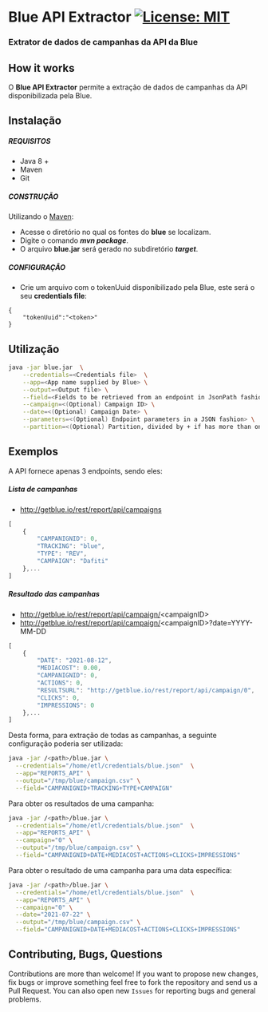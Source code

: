 
# Blue API Extractor [![License: MIT](https://img.shields.io/badge/License-MIT-yellow.svg)](https://opensource.org/licenses/MIT)
### Extrator de dados de campanhas da API da Blue 

## How it works

O **Blue API Extractor** permite a extração de dados de campanhas da API disponibilizada pela Blue.

## Instalação

##### REQUISITOS

- Java 8 +
- Maven
- Git

##### CONSTRUÇÃO

Utilizando o [Maven](https://maven.apache.org/):

- Acesse o diretório no qual os fontes do **blue** se localizam.
- Digite o comando _**mvn package**_.
- O arquivo **blue.jar** será gerado no subdiretório **_target_**.

##### CONFIGURAÇÂO

* Crie um arquivo com o tokenUuid disponibilizado pela Blue, este será o seu **credentials file**:

```
{
	"tokenUuid":"<token>"
}
```

## Utilização

```bash
java -jar blue.jar  \
	--credentials=<Credentials file>  \
	--app=<App name supplied by Blue> \
	--output=<Output file> \
	--field=<Fields to be retrieved from an endpoint in JsonPath fashion> \
	--campaign=<(Optional) Campaign ID> \
	--date=<(Optional) Campaign Date> \
	--parameters=<(Optional) Endpoint parameters in a JSON fashion> \
	--partition=<(Optional) Partition, divided by + if has more than one field> 
```

## Exemplos

A API fornece apenas 3 endpoints, sendo eles:

##### Lista de campanhas

- http://getblue.io/rest/report/api/campaigns

```javascript
[
    {
        "CAMPANIGNID": 0,
        "TRACKING": "blue",
        "TYPE": "REV",
        "CAMPAIGN": "Dafiti"
    },...
]
```

##### Resultado das campanhas

- http://getblue.io/rest/report/api/campaign/<campaignID\>
- http://getblue.io/rest/report/api/campaign/<campaignID\>?date=YYYY-MM-DD

```javascript
[
    {
        "DATE": "2021-08-12",
        "MEDIACOST": 0.00,
        "CAMPANIGNID": 0,
        "ACTIONS": 0,
        "RESULTSURL": "http://getblue.io/rest/report/api/campaign/0",
        "CLICKS": 0,
        "IMPRESSIONS": 0
    },...
]
```

Desta forma, para extração de todas as campanhas, a seguinte configuração poderia ser utilizada: 

```bash
java -jar /<path>/blue.jar \
  --credentials="/home/etl/credentials/blue.json"  \
  --app="REPORTS_API" \
  --output="/tmp/blue/campaign.csv" \
  --field="CAMPANIGNID+TRACKING+TYPE+CAMPAIGN" 
```

Para obter os resultados de uma campanha:

```bash
java -jar /<path>/blue.jar \
  --credentials="/home/etl/credentials/blue.json"  \
  --app="REPORTS_API" \
  --campaign="0" \
  --output="/tmp/blue/campaign.csv" \
  --field="CAMPANIGNID+DATE+MEDIACOST+ACTIONS+CLICKS+IMPRESSIONS" 
```

Para obter o resultado de uma campanha para uma data específica:


```bash
java -jar /<path>/blue.jar \
  --credentials="/home/etl/credentials/blue.json"  \
  --app="REPORTS_API" \
  --campaign="0" \
  --date="2021-07-22" \
  --output="/tmp/blue/campaign.csv" \
  --field="CAMPANIGNID+DATE+MEDIACOST+ACTIONS+CLICKS+IMPRESSIONS" 
```

## Contributing, Bugs, Questions
Contributions are more than welcome! If you want to propose new changes, fix bugs or improve something feel free to fork the repository and send us a Pull Request. You can also open new `Issues` for reporting bugs and general problems.
